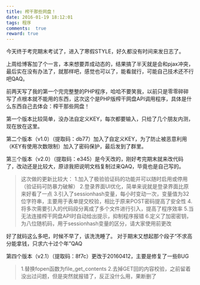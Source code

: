 ```yaml
---
title: 榨干那些网盘！
date: 2016-01-19 18:12:01
tags: 程序
comments:  true
reward: true
---
```

今天终于考完期末考试了，进入了寒假STYLE，好久都没有时间来发日志了。

上周给博客加了个一言，本来想要弄成动态的，结果搞了半天就是会和pjax冲突，最后实在没有办法了，就那样吧，感觉也可以了，能看就行，可能自己技术还不行吧QAQ。
<!-- more -->

前两天写了我的第一个完完整整的PHP程序，哈哈不要笑我，以前只是零零碎碎写了点根本就不能用的东西，这次这个是PHP版榨干网盘API调用程序，具体是什么东西自己去体会：榨干那些网盘！

第一个版本比较简单，没办法自定义KEY，每次都要输入，只给了几个朋友内测，现在放在这里。

第二个版本（v1.0）（提取码：db77）加入了自定义KEY，为了防止被恶意利用（KEY有使用次数限制）加入了密码保护，最后发到了群里。

第三个版本（v2.0）（提取码：e345）是今天改的，刚好考完期末就来改代码了，改动还是比较大，原谅我把说明文档复制过来QAQ，毕竟也是自己写的。

>这次做的更新比较大：
1.加入了极验验证码的功能并可以随时启用或停用（验证码可防暴力破解）
2.登录界面UI优化，简单来说就是登录界面比原来好看了一点
3.引入了sessionhash变量，每小时变动一次，变量值为32位字符串，主要用于表单提交校验，相比于原来POST密码提高了安全性
4.将多次需要引入的代码段分离成了多个文件进行引入，提高了程序效率
5.当无法连接榨干网盘API时自动给出提示，抑制程序报错
6.定义了加密密钥，为八位随机码，用于sessionhash变量的区分，请大家使用前更改

好了就码这么多吧，时候不早了，该洗洗睡了。
对于期末又想起那个段子“不求高分能拿钱，只求六十过个年”QAQ

第四个版本（v2.1）（提取码：8f7c）更改于20160412，主要是修复了一些BUG

>1.替换fopen函数为file_get_contents
2.去掉GET回的内容校验，之前留着没出过问题，但是突然就报错了，反正没什么用，果断删了